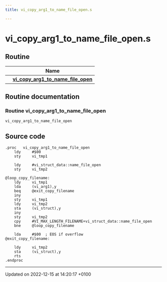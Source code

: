 ```yaml
---
title: vi_copy_arg1_to_name_file_open.s

---
```


# vi_copy_arg1_to_name_file_open.s



## Routine

|                | Name           |
| -------------- | -------------- |
| | **[vi_copy_arg1_to_name_file_open](Files/vi__copy__arg1__to__name__file__open_8s.md#Routine-vi-copy-arg1-to-name-file-open)** |


## Routine documentation

### Routine vi_copy_arg1_to_name_file_open

```ca65
vi_copy_arg1_to_name_file_open
```




## Source code

```ca65
.proc   vi_copy_arg1_to_name_file_open
    ldy     #$00
    sty     vi_tmp1

    ldy     #vi_struct_data::name_file_open
    sty     vi_tmp2

@loop_copy_filename:
    ldy     vi_tmp1
    lda     (vi_arg1),y
    beq     @exit_copy_filename
    iny
    sty     vi_tmp1
    ldy     vi_tmp2
    sta     (vi_struct),y
    iny
    sty     vi_tmp2
    cpy     #VI_MAX_LENGTH_FILENAME+vi_struct_data::name_file_open
    bne     @loop_copy_filename

    lda     #$00  ; EOS if overflow
@exit_copy_filename:

    ldy     vi_tmp2
    sta     (vi_struct),y
    rts
.endproc
```


-------------------------------

Updated on 2022-12-15 at 14:20:17 +0100
